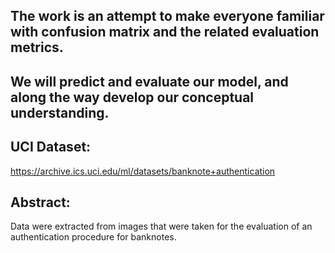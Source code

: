 
## The work is an attempt to make everyone familiar with confusion matrix and the related evaluation metrics.

## We will predict and evaluate our model, and along the way develop our conceptual understanding.

## UCI Dataset:
https://archive.ics.uci.edu/ml/datasets/banknote+authentication

## Abstract:
Data were extracted from images that were taken for the evaluation of an authentication procedure for banknotes.
